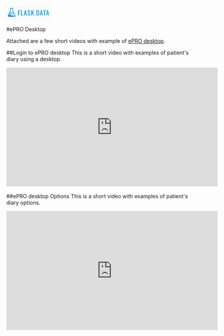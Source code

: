 <a href="https://www.flaskdata.io">![Screenshot](img/flaskdata_logo.PNG)</a>

#ePRO Desktop

Attached are a few short videos with example of [ePRO desktop](./epro.md#flaskdata-application).

##Login to ePRO desktop
This is a short video with examples of patient's diary using a desktop.

<iframe width="560" height="315" src="https://www.youtube.com/embed/tTwSPX_E6co" title="YouTube video player" frameborder="0" allow="accelerometer; autoplay; clipboard-write; encrypted-media; gyroscope; picture-in-picture" allowfullscreen></iframe>

##ePRO desktop Options
This is a short video with examples of patient's diary options.

<iframe width="560" height="315" src="https://www.youtube.com/embed/RbRzgcJHG48" title="YouTube video player" frameborder="0" allow="accelerometer; autoplay; clipboard-write; encrypted-media; gyroscope; picture-in-picture" allowfullscreen></iframe>